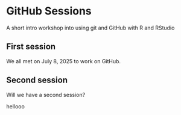 # GitHub Sessions
A short intro workshop into using git and GitHub with R and RStudio

## First session

We all met on July 8, 2025 to work on GitHub.

## Second session

Will we have a second session?

hellooo
